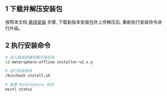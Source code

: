 
## 1 下载并解压安装包
按照本文档 [离线安装](./offline_installation.md) 步骤, 下载新版本安装包并上传解压后, 重新执行安装命令进行升级。

## 2 执行安装命令

```sh
# 进入离线部署包解压缩目录
cd metersphere-offline-installer-v2.x.y

# 运行安装脚本
/bin/bash install.sh

# 查看 MeterSphere 状态
msctl status
```
